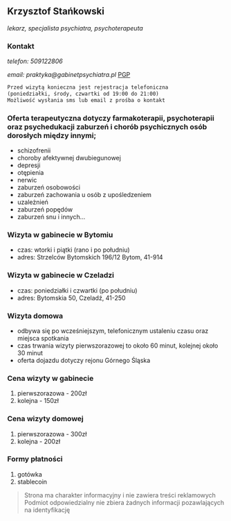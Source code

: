 ## Krzysztof Stańkowski
*lekarz, specjalista psychiatra, psychoterapeuta*

### Kontakt
_telefon: 509122806_

_email: praktyka@gabinetpsychiatra.pl_ [PGP](https://gabinetpsychiatra.pl/pgp)

```markdown
Przed wizytą konieczna jest rejestracja telefoniczna 
(poniedziałki, środy, czwartki od 19:00 do 21:00)
Możliwość wysłania sms lub email z prośba o kontakt
```


### Oferta terapeutyczna dotyczy farmakoterapii, psychoterapii oraz psychedukacji zaburzeń i chorób psychicznych osób dorosłych między innymi;
- schizofrenii
- choroby afektywnej dwubiegunowej
- depresji
- otępienia
- nerwic
- zaburzeń osobowości
- zaburzeń zachowania u osób z upośledzeniem
- uzależnień
- zaburzeń popędów
- zaburzeń snu i innych...

### Wizyta w gabinecie w Bytomiu
- czas: wtorki i piątki (rano i po południu)
- adres: Strzelców Bytomskich 196/12 Bytom, 41-914

### Wizyta w gabinecie w Czeladzi
- czas: poniedziałki i czwartki (po południu)
- adres: Bytomskia 50, Czeladź, 41-250

### Wizyta domowa
- odbywa się po wcześniejszym, telefonicznym ustaleniu czasu oraz miejsca spotkania
- czas trwania wizyty pierwszorazowej to około 60 minut, kolejnej około 30 minut
- oferta dojazdu dotyczy rejonu Górnego Śląska

### Cena wizyty w gabinecie
1. pierwszorazowa - 200zł
2. kolejna - 150zł

### Cena wizyty domowej
1. pierwszorazowa - 300zł
2. kolejna - 200zł

### Formy płatności
1. gotówka
2. stablecoin

>Strona ma charakter informacyjny i nie zawiera treści reklamowych
>Podmiot odpowiedzialny nie zbiera żadnych informacji pozawlających na identyfikację
